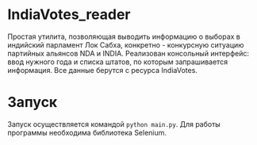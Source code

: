 # IndiaVotes_reader

Простая утилита, позволяющая выводить информацию о выборах в индийский парламент Лок Сабха, конкретно - конкурсную ситуацию партийных альянсов NDA и INDIA. Реализован консольный интерфейс: ввод нужного года и списка штатов, по которым запрашивается информация. Все данные берутся с ресурса IndiaVotes.

# Запуск

Запуск осуществляется командой `python main.py`. Для работы программы необходима библиотека Selenium.
